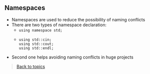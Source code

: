 ## Namespaces
- Namespaces are used to reduce the possibility of naming conflicts
- There are two types of namespace declaration:
  - `using namespace std;`
  - ```
    using std::cin;
    using std::cout;
    using std::endl;
    ``` 
- Second one helps avoiding naming conflicts in huge projects
> [Back to topics](contents.md)